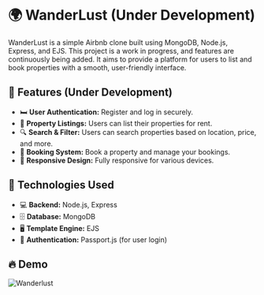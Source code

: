 # 🌍 WanderLust (Under Development)

WanderLust is a simple Airbnb clone built using MongoDB, Node.js, Express, and EJS. This project is a work in progress, and features are continuously being added. It aims to provide a platform for users to list and book properties with a smooth, user-friendly interface.

## 🚀 Features (Under Development)
- 🛏️ **User Authentication:** Register and log in securely.
- 🏡 **Property Listings:** Users can list their properties for rent.
- 🔍 **Search & Filter:** Users can search properties based on location, price, and more.
- 📅 **Booking System:** Book a property and manage your bookings.
- 📱 **Responsive Design:** Fully responsive for various devices.

## 🔧 Technologies Used
- 💻 **Backend:** Node.js, Express
- 🗄️ **Database:** MongoDB
- 🖥️ **Template Engine:** EJS
- 🔐 **Authentication:** Passport.js (for user login)

## 🔥 Demo
![Wanderlust](./WanderLust.png)
